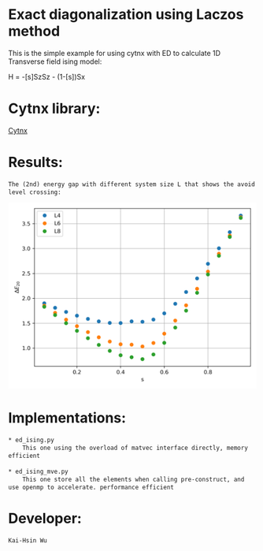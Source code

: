 # Exact diagonalization using Laczos method

This is the simple example for using cytnx with ED to calculate 1D Transverse field ising model:

H = -[s]SzSz - (1-[s])Sx 


# Cytnx library:
    
[Cytnx](https://github.com/kaihsin/Cytnx)

# Results:
    The (2nd) energy gap with different system size L that shows the avoid level crossing:

![alt text](https://github.com/kaihsin/ED_TFIM/blob/master/Data/Egap.png?raw=true)

# Implementations:
    * ed_ising.py 
        This one using the overload of matvec interface directly, memory efficient

    * ed_ising_mve.py
        This one store all the elements when calling pre-construct, and use openmp to accelerate. performance efficient


# Developer:

    Kai-Hsin Wu




